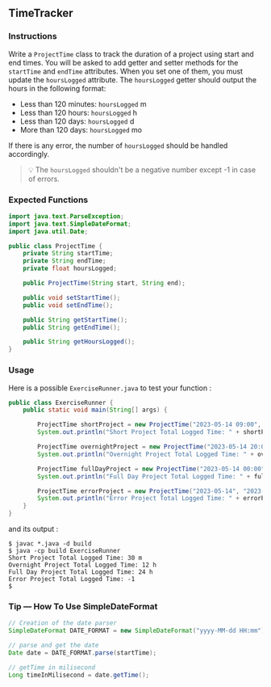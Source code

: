 ## TimeTracker

### Instructions

Write a `ProjectTime` class to track the duration of a project using start and end times. You will be asked to add getter and setter methods for the `startTime` and `endTime` attributes. When you set one of them, you must update the `hoursLogged` attribute. The `hoursLogged` getter should output the hours in the following format:

- Less than 120 minutes: `hoursLogged` m
- Less than 120 hours: `hoursLogged` h
- Less than 120 days: `hoursLogged` d
- More than 120 days: `hoursLogged` mo

If there is any error, the number of `hoursLogged` should be handled accordingly.

> 💡 The `hoursLogged` shouldn't be a negative number except -1 in case of errors.

### Expected Functions

```java
import java.text.ParseException;
import java.text.SimpleDateFormat;
import java.util.Date;

public class ProjectTime {
    private String startTime;
    private String endTime;
    private float hoursLogged;

    public ProjectTime(String start, String end);

    public void setStartTime();
    public void setEndTime();

    public String getStartTime();
    public String getEndTime();

    public String getHoursLogged();
}
```

### Usage

Here is a possible `ExerciseRunner.java` to test your function :

```java
public class ExerciseRunner {
    public static void main(String[] args) {

        ProjectTime shortProject = new ProjectTime("2023-05-14 09:00", "2023-05-14 09:30");
        System.out.println("Short Project Total Logged Time: " + shortProject.getHoursLogged());

        ProjectTime overnightProject = new ProjectTime("2023-05-14 20:00", "2023-05-15 08:00");
        System.out.println("Overnight Project Total Logged Time: " + overnightProject.getHoursLogged());

        ProjectTime fullDayProject = new ProjectTime("2023-05-14 00:00", "2023-05-15 00:00");
        System.out.println("Full Day Project Total Logged Time: " + fullDayProject.getHoursLogged());

        ProjectTime errorProject = new ProjectTime("2023-05-14", "2023-05-15 08:00");
        System.out.println("Error Project Total Logged Time: " + errorProject.getHoursLogged());
    }
}
```

and its output :

```shell
$ javac *.java -d build
$ java -cp build ExerciseRunner
Short Project Total Logged Time: 30 m
Overnight Project Total Logged Time: 12 h
Full Day Project Total Logged Time: 24 h
Error Project Total Logged Time: -1
$
```

### Tip — How To Use SimpleDateFormat

```java
// Creation of the date parser
SimpleDateFormat DATE_FORMAT = new SimpleDateFormat("yyyy-MM-dd HH:mm");

// parse and get the date
Date date = DATE_FORMAT.parse(startTime);

// getTime in milisecond
Long timeInMilisecond = date.getTime();
```
